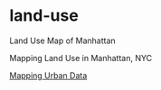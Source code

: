 # land-use
Land Use Map of Manhattan


Mapping Land Use in Manhattan, NYC

[Mapping Urban Data](http://morphocode.com)
